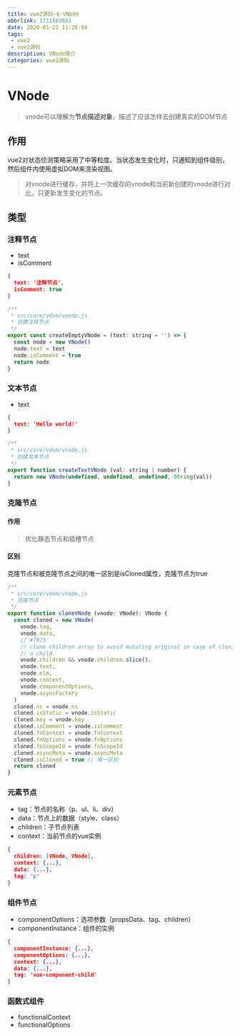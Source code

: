 ```yaml
---
title: vue2源码-6-VNode
abbrlink: 1711503651
date: 2020-01-22 11:26:04
tags:
 - vue2
 - vue2源码
description: VNode简介
categories: vue2源码
---
```


# VNode

> vnode可以理解为**节点描述对象**，描述了应该怎样去创建真实的DOM节点

## 作用

vue2对状态侦测策略采用了中等粒度。当状态发生变化时，只通知到组件级别，然后组件内使用虚拟DOM来渲染视图。

> 对vnode进行缓存，并将上一次缓存的vnode和当前新创建的vnode进行对比，只更新发生变化的节点。

## 类型

### 注释节点

* text
* isComment

```json
{
  text: '注释节点',
  isComment: true
}
```

```javascript
/**
 * src/core/vdom/vnode.js
 * 创建注释节点
 */
export const createEmptyVNode = (text: string = '') => {
  const node = new VNode()
  node.text = text
  node.isComment = true
  return node
}
```

### 文本节点

* text

```json
{
  text: 'Hello world!'
}
```



```javascript
/**
 * src/core/vdom/vnode.js
 * 创建文本节点
 */
export function createTextVNode (val: string | number) {
  return new VNode(undefined, undefined, undefined, String(val))
}
```

### 克隆节点

#### 作用

> 优化静态节点和插槽节点

#### 区别

克隆节点和被克隆节点之间的唯一区别是isCloned属性，克隆节点为true

```javascript
/**
 * src/core/vdom/vnode.js
 * 克隆节点
 */
export function cloneVNode (vnode: VNode): VNode {
  const cloned = new VNode(
    vnode.tag,
    vnode.data,
    // #7975
    // clone children array to avoid mutating original in case of cloning
    // a child.
    vnode.children && vnode.children.slice(),
    vnode.text,
    vnode.elm,
    vnode.context,
    vnode.componentOptions,
    vnode.asyncFactory
  )
  cloned.ns = vnode.ns
  cloned.isStatic = vnode.isStatic
  cloned.key = vnode.key
  cloned.isComment = vnode.isComment
  cloned.fnContext = vnode.fnContext
  cloned.fnOptions = vnode.fnOptions
  cloned.fnScopeId = vnode.fnScopeId
  cloned.asyncMeta = vnode.asyncMeta
  cloned.isCloned = true // 唯一区别
  return cloned
}
```

### 元素节点

* tag：节点的名称（p、ul、li、div）
* data：节点上的数据（style、class）
* children：子节点列表
* context：当前节点的vue实例

``` json
{
  children: [VNode, VNode],
  context: {...},
  data: {...},
  tag: "p"
}
```

### 组件节点

* componentOptions：选项参数（propsData、tag、children）
* componentInstance：组件的实例

```json
{
  componentInstance: {...},
  componentOptions: {...},
  context: {...},
  data: {...},
  tag: 'vue-component-child'
}
```

### 函数式组件

* functionalContext
* functionalOptions

